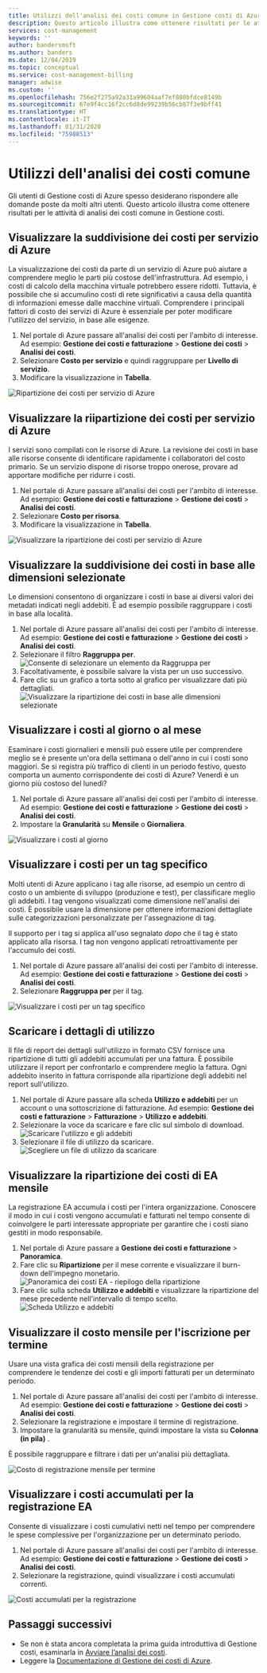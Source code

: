 ```yaml
---
title: Utilizzi dell'analisi dei costi comune in Gestione costi di Azure
description: Questo articolo illustra come ottenere risultati per le attività di analisi dei costi comune in Gestione costi di Azure.
services: cost-management
keywords: ''
author: bandersmsft
ms.author: banders
ms.date: 12/04/2019
ms.topic: conceptual
ms.service: cost-management-billing
manager: adwise
ms.custom: ''
ms.openlocfilehash: 756e2f275a92a31a99604aaf7ef880bfdce8149b
ms.sourcegitcommit: 67e9f4cc16f2cc6d8de99239b56cb87f3e9bff41
ms.translationtype: HT
ms.contentlocale: it-IT
ms.lasthandoff: 01/31/2020
ms.locfileid: "75988513"
---
```

# <a name="common-cost-analysis-uses"></a>Utilizzi dell'analisi dei costi comune

Gli utenti di Gestione costi di Azure spesso desiderano rispondere alle domande poste da molti altri utenti. Questo articolo illustra come ottenere risultati per le attività di analisi dei costi comune in Gestione costi.

## <a name="view-cost-breakdown-by-azure-service"></a>Visualizzare la suddivisione dei costi per servizio di Azure

La visualizzazione dei costi da parte di un servizio di Azure può aiutare a comprendere meglio le parti più costose dell'infrastruttura. Ad esempio, i costi di calcolo della macchina virtuale potrebbero essere ridotti. Tuttavia, è possibile che si accumulino costi di rete significativi a causa della quantità di informazioni emesse dalle macchine virtuali. Comprendere i principali fattori di costo dei servizi di Azure è essenziale per poter modificare l'utilizzo del servizio, in base alle esigenze.

1. Nel portale di Azure passare all'analisi dei costi per l'ambito di interesse. Ad esempio: **Gestione dei costi e fatturazione** > **Gestione dei costi** > **Analisi dei costi**.
1. Selezionare **Costo per servizio** e quindi raggruppare per **Livello di servizio**.
1. Modificare la visualizzazione in **Tabella**.

![Ripartizione dei costi per servizio di Azure](./media/cost-analysis-common-uses/breakdown-by-service.png)

## <a name="view-cost-breakdown-by-azure-resource"></a>Visualizzare la riipartizione dei costi per servizio di Azure

I servizi sono compilati con le risorse di Azure. La revisione dei costi in base alle risorse consente di identificare rapidamente i collaboratori del costo primario. Se un servizio dispone di risorse troppo onerose, provare ad apportare modifiche per ridurre i costi.

1. Nel portale di Azure passare all'analisi dei costi per l'ambito di interesse. Ad esempio: **Gestione dei costi e fatturazione** > **Gestione dei costi** > **Analisi dei costi**.
1. Selezionare **Costo per risorsa**.
1. Modificare la visualizzazione in **Tabella**.

![Visualizzare la ripartizione dei costi per servizio di Azure](./media/cost-analysis-common-uses/cost-by-resource.png)

## <a name="view-cost-breakdown-by-selected-dimensions"></a>Visualizzare la suddivisione dei costi in base alle dimensioni selezionate

Le dimensioni consentono di organizzare i costi in base ai diversi valori dei metadati indicati negli addebiti. È ad esempio possibile raggruppare i costi in base alla località.

1. Nel portale di Azure passare all'analisi dei costi per l'ambito di interesse. Ad esempio: **Gestione dei costi e fatturazione** > **Gestione dei costi** > **Analisi dei costi**.
1. Selezionare il filtro **Raggruppa per**.  
    ![Consente di selezionare un elemento da Raggruppa per](./media/cost-analysis-common-uses/group-by.png)
1. Facoltativamente, è possibile salvare la vista per un uso successivo.
1. Fare clic su un grafico a torta sotto al grafico per visualizzare dati più dettagliati.  
    ![Visualizzare la ripartizione dei costi in base alle dimensioni selezionate](./media/cost-analysis-common-uses/drill-down.png)

## <a name="view-costs-per-day-or-by-month"></a>Visualizzare i costi al giorno o al mese

Esaminare i costi giornalieri e mensili può essere utile per comprendere meglio se è presente un'ora della settimana o dell'anno in cui i costi sono maggiori. Se si registra più traffico di clienti in un periodo festivo, questo comporta un aumento corrispondente dei costi di Azure? Venerdì è un giorno più costoso del lunedì?

1. Nel portale di Azure passare all'analisi dei costi per l'ambito di interesse. Ad esempio: **Gestione dei costi e fatturazione** > **Gestione dei costi** > **Analisi dei costi**.
1. Impostare la **Granularità** su **Mensile** o **Giornaliera**.

![Visualizzare i costi al giorno](./media/cost-analysis-common-uses/daily-granularity.png)

## <a name="view-costs-for-a-specific-tag"></a>Visualizzare i costi per un tag specifico

Molti utenti di Azure applicano i tag alle risorse, ad esempio un centro di costo o un ambiente di sviluppo (produzione e test), per classificare meglio gli addebiti. I tag vengono visualizzati come dimensione nell'analisi dei costi. È possibile usare la dimensione per ottenere informazioni dettagliate sulle categorizzazioni personalizzate per l'assegnazione di tag.

Il supporto per i tag si applica all'uso segnalato *dopo* che il tag è stato applicato alla risorsa. I tag non vengono applicati retroattivamente per l'accumulo dei costi.

1. Nel portale di Azure passare all'analisi dei costi per l'ambito di interesse. Ad esempio: **Gestione dei costi e fatturazione** > **Gestione dei costi** > **Analisi dei costi**.
1. Selezionare **Raggruppa per** per il tag.

![Visualizzare i costi per un tag specifico](./media/cost-analysis-common-uses/tag.png)

## <a name="download-your-usage-details"></a>Scaricare i dettagli di utilizzo

Il file di report dei dettagli sull'utilizzo in formato CSV fornisce una ripartizione di tutti gli addebiti accumulati per una fattura. È possibile utilizzare il report per confrontarlo e comprendere meglio la fattura. Ogni addebito inserito in fattura corrisponde alla ripartizione degli addebiti nel report sull'utilizzo.

1. Nel portale di Azure passare alla scheda **Utilizzo e addebiti** per un account o una sottoscrizione di fatturazione. Ad esempio: **Gestione dei costi e fatturazione** > **Fatturazione** > **Utilizzo e addebiti**.
1. Selezionare la voce da scaricare e fare clic sul simbolo di download.  
    ![Scaricare l'utilizzo e gli addebiti](./media/cost-analysis-common-uses/download1.png)
1.  Selezionare il file di utilizzo da scaricare.  
    ![Scegliere un file di utilizzo da scaricare](./media/cost-analysis-common-uses/download2.png)

## <a name="view-monthly-ea-cost-breakdown"></a>Visualizzare la ripartizione dei costi di EA mensile

La registrazione EA accumula i costi per l'intera organizzazione. Conoscere il modo in cui i costi vengono accumulati e fatturati nel tempo consente di coinvolgere le parti interessate appropriate per garantire che i costi siano gestiti in modo responsabile.

1. Nel portale di Azure passare a **Gestione dei costi e fatturazione** > **Panoramica**.
1. Fare clic su **Ripartizione** per il mese corrente e visualizzare il burn-down dell'impegno monetario.  
    ![Panoramica dei costi EA - riepilogo della ripartizione](./media/cost-analysis-common-uses/breakdown1.png)
1.  Fare clic sulla scheda **Utilizzo e addebiti** e visualizzare la ripartizione del mese precedente nell'intervallo di tempo scelto.  
    ![Scheda Utilizzo e addebiti](./media/cost-analysis-common-uses/breakdown2.png)

## <a name="view-enrollment-monthly-cost-by-term"></a>Visualizzare il costo mensile per l'iscrizione per termine

Usare una vista grafica dei costi mensili della registrazione per comprendere le tendenze dei costi e gli importi fatturati per un determinato periodo.

1. Nel portale di Azure passare all'analisi dei costi per l'ambito di interesse. Ad esempio: **Gestione dei costi e fatturazione** > **Gestione dei costi** > **Analisi dei costi**.
1. Selezionare la registrazione e impostare il termine di registrazione.
1. Impostare la granularità su mensile, quindi impostare la vista su **Colonna    (in pila)** .

È possibile raggruppare e filtrare i dati per un'analisi più dettagliata.

![Costo di registrazione mensile per termine](./media/cost-analysis-common-uses/enrollment-term1.png)

## <a name="view-ea-enrollment-accumulated-costs"></a>Visualizzare i costi accumulati per la registrazione EA

Consente di visualizzare i costi cumulativi netti nel tempo per comprendere le spese complessive per l'organizzazione per un determinato periodo.

1. Nel portale di Azure passare all'analisi dei costi per l'ambito di interesse. Ad esempio: **Gestione dei costi e fatturazione** > **Gestione dei costi** > **Analisi dei costi**.
1. Selezionare la registrazione, quindi visualizzare i costi accumulati correnti.

![Costi accumulati per la registrazione](./media/cost-analysis-common-uses/cost-analysis-enrollment.png)

## <a name="next-steps"></a>Passaggi successivi
- Se non è stata ancora completata la prima guida introduttiva di Gestione costi, esaminarla in [Avviare l’analisi dei costi](quick-acm-cost-analysis.md).
- Leggere la [Documentazione di Gestione dei costi di Azure](../index.yml).
